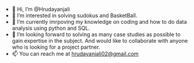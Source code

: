 - 👋 Hi, I’m @Hrudayanjali
- 👀 I’m interested in solving sudokus and BasketBall.
- 🌱 I’m currently imrpoving my knowledge on coding and how to do data analysis using python and SQL.
- 💞️ I’m looking forward to solving as many case studies as possible to gain expertise in the subject. And would like to collaborate with anyone who is looking for a project partner.
- 📫 You can reach me at hrudayanjali02@gmail.com

<!---
Hrudayanjali/Hrudayanjali is a ✨ special ✨ repository because its `README.md` (this file) appears on your GitHub profile.
You can click the Preview link to take a look at your changes.
--->
